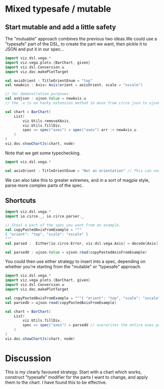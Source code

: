 # Mixed typesafe / mutable

## Start mutable and add a little safety
The "mutuable" approach combines the previous two ideas.We could use a "typesafe" part of the DSL, to create the part we want, then pickle it to JSON and put it in our spec...

```scala mdoc:js
import viz.dsl.vega.*
import viz.vega.plots.{BarChart, given}
import viz.dsl.Conversion.u
import viz.doc.makePlotTarget

val axisOrient : TitleOrientEnum = "top"
val newAxis : Axis= Axis(orient = axisOrient, scale = "xscale")

// for demonstration purposes
val asUjson : ujson.Value = newAxis.u
// the .u is an hacky extension method to move from circe json to ujson.Value that woin't be neede in future.

val chart = BarChart(
    List(
        viz.Utils.removeXAxis, 
        viz.Utils.fillDiv,
        spec => spec("axes") = spec("axes").arr :+ newAxis.u
    )
)
viz.doc.showChartJs(chart, node)
```

Note that we get some typechecking.

```scala mdoc:fail
import viz.dsl.vega.*

val axisOrient : TitleOrientEnum = "Not an orientation" // This can one of the TitleOrientEnum values... visit in IDE for help.

```

We can also take this to greater extremes, and in a sort of magpie style, parse more complex parts of the spec.

## Shortcuts
```scala mdoc
import viz.dsl.vega.*
import io.circe._, io.circe.parser._

// Steal a part of the spec you want from an example. 
val copyPastedAxisFromExample = """
{ "orient": "top", "scale": "xscale" }
"""
val parsed :  Either[io.circe.Error, viz.dsl.vega.Axis] = decode[Axis](copyPastedAxisFromExample)

```

```scala mdoc
val parsedU : ujson.Value = ujson.read(copyPastedAxisFromExample)
```

You could then use either strategy to insert into a spec, depending on whether you're starting from the "mutable" or "typesafe" approach. 

```scala mdoc:js
import viz.dsl.vega.*
import viz.vega.plots.{BarChart, given}
import viz.dsl.Conversion.u
import viz.doc.makePlotTarget

val copyPastedAxisFromExample = """{ "orient": "top", "scale": "xscale" }"""
val parsedU = ujson.read(copyPastedAxisFromExample)

val chart = BarChart(
    List(        
        viz.Utils.fillDiv,
        spec => spec("axes") = parsedU // overwrites the entire exes property with our single weird top axis.
    )
)
viz.doc.showChartJs(chart, node)
```

# Discussion
This is my clearly favoured strategy. Start with a chart which works, construct "typesafe" modifier for the parts I want to change, and apply them to the chart. I have found this to be effective. 

